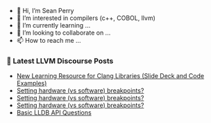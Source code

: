 - 👋 Hi, I’m Sean Perry
- 👀 I’m interested in compilers (c++, COBOL, llvm)
- 🌱 I’m currently learning ...
- 💞️ I’m looking to collaborate on ...
- 📫 How to reach me ...

<!---
s66perry/s66perry is a ✨ special ✨ repository because its `README.md` (this file) appears on your GitHub profile.
You can click the Preview link to take a look at your changes.
--->
### 📕 Latest LLVM Discourse Posts

<!-- DISCOURSE-LLVM:START -->
- [New Learning Resource for Clang Libraries &lpar;Slide Deck and Code Examples&rpar;](https://discourse.llvm.org/t/new-learning-resource-for-clang-libraries-slide-deck-and-code-examples/67604#post_1)
- [Setting hardware &lpar;vs software&rpar; breakpoints?](https://discourse.llvm.org/t/setting-hardware-vs-software-breakpoints/67580#post_8)
- [Setting hardware &lpar;vs software&rpar; breakpoints?](https://discourse.llvm.org/t/setting-hardware-vs-software-breakpoints/67580#post_7)
- [Setting hardware &lpar;vs software&rpar; breakpoints?](https://discourse.llvm.org/t/setting-hardware-vs-software-breakpoints/67580#post_6)
- [Basic LLDB API Questions](https://discourse.llvm.org/t/basic-lldb-api-questions/67584#post_3)
<!-- DISCOURSE-LLVM:END -->
